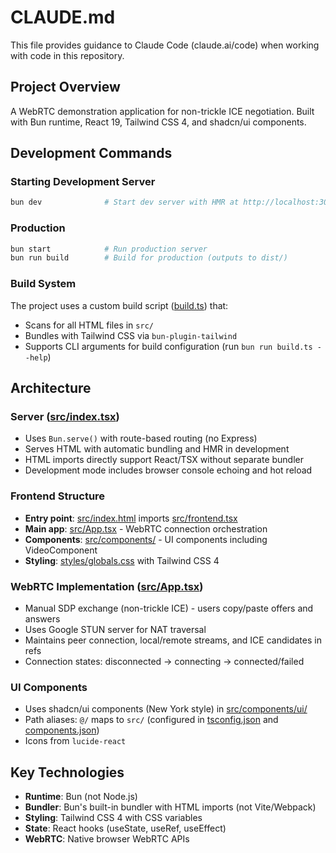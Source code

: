 # CLAUDE.md

This file provides guidance to Claude Code (claude.ai/code) when working with code in this repository.

## Project Overview

A WebRTC demonstration application for non-trickle ICE negotiation. Built with Bun runtime, React 19, Tailwind CSS 4, and shadcn/ui components.

## Development Commands

### Starting Development Server
```bash
bun dev              # Start dev server with HMR at http://localhost:3000
```

### Production
```bash
bun start            # Run production server
bun run build        # Build for production (outputs to dist/)
```

### Build System
The project uses a custom build script ([build.ts](build.ts)) that:
- Scans for all HTML files in `src/`
- Bundles with Tailwind CSS via `bun-plugin-tailwind`
- Supports CLI arguments for build configuration (run `bun run build.ts --help`)

## Architecture

### Server ([src/index.tsx](src/index.tsx))
- Uses `Bun.serve()` with route-based routing (no Express)
- Serves HTML with automatic bundling and HMR in development
- HTML imports directly support React/TSX without separate bundler
- Development mode includes browser console echoing and hot reload

### Frontend Structure
- **Entry point**: [src/index.html](src/index.html) imports [src/frontend.tsx](src/frontend.tsx)
- **Main app**: [src/App.tsx](src/App.tsx) - WebRTC connection orchestration
- **Components**: [src/components/](src/components/) - UI components including VideoComponent
- **Styling**: [styles/globals.css](styles/globals.css) with Tailwind CSS 4

### WebRTC Implementation ([src/App.tsx](src/App.tsx))
- Manual SDP exchange (non-trickle ICE) - users copy/paste offers and answers
- Uses Google STUN server for NAT traversal
- Maintains peer connection, local/remote streams, and ICE candidates in refs
- Connection states: disconnected → connecting → connected/failed

### UI Components
- Uses shadcn/ui components (New York style) in [src/components/ui/](src/components/ui/)
- Path aliases: `@/` maps to `src/` (configured in [tsconfig.json](tsconfig.json) and [components.json](components.json))
- Icons from `lucide-react`

## Key Technologies

- **Runtime**: Bun (not Node.js)
- **Bundler**: Bun's built-in bundler with HTML imports (not Vite/Webpack)
- **Styling**: Tailwind CSS 4 with CSS variables
- **State**: React hooks (useState, useRef, useEffect)
- **WebRTC**: Native browser WebRTC APIs
